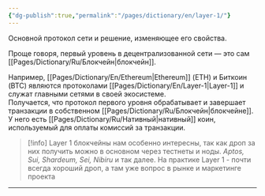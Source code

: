 ```yaml
---
{"dg-publish":true,"permalink":"/pages/dictionary/en/layer-1/"}
---
```



Основной протокол сети и решение, изменяющее его свойства.

Проще говоря, первый уровень в децентрализованной сети — это сам [[Pages/Dictionary/Ru/Блокчейн\|блокчейн]].

Например, [[Pages/Dictionary/En/Ethereum\|Ethereum]] (ETH) и Биткоин (BTC) являются протоколами [[Pages/Dictionary/En/Layer-1\|Layer-1]] и служат главными сетями в своей экосистеме.  
Получается, что протокол первого уровня обрабатывает и завершает транзакции в собственном [[Pages/Dictionary/Ru/Блокчейн\|блокчейне]]. У него есть [[Pages/Dictionary/Ru/Нативный\|нативный]] коин, используемый для оплаты комиссий за транзакции.

> [!info]
> Layer 1 блокчейны нам особенно интересны, так как дроп за них получить можно в основном через тестнеты и ноды.  _Aptos, Sui, Shardeum, Sei, Nibiru_ и так далее. На практике Layer 1 - почти всегда хороший дроп, а там уже вопрос в рынке и маркетинге проекта

---
